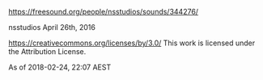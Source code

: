 https://freesound.org/people/nsstudios/sounds/344276/

nsstudios
April 26th, 2016

https://creativecommons.org/licenses/by/3.0/
This work is licensed under the Attribution License.

As of 2018-02-24, 22:07 AEST
